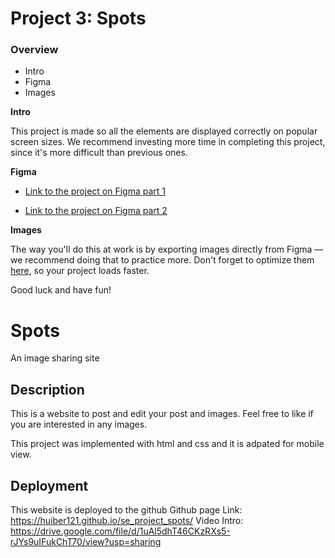 # Project 3: Spots

### Overview  

* Intro  
* Figma  
* Images  
  
**Intro**
  
This project is made so all the elements are displayed correctly on popular screen sizes. We recommend investing more time in completing this project, since it's more difficult than previous ones.  
  
**Figma**  
  
* [Link to the project on Figma part 1](https://www.figma.com/file/BBNm2bC3lj8QQMHlnqRsga/Sprint-3-Project-%E2%80%94-Spots?type=design&node-id=2%3A60&mode=design&t=afgNFybdorZO6cQo-1)

* [Link to the project on Figma part 2](https://www.figma.com/design/mXGZ6wZ4QPKx5KjpHX9QCV/Sprint-9-Project%3A-Spots?node-id=2601-356&t=QGuJF5mlnIc90ITc-0)
  
**Images**  
  
The way you'll do this at work is by exporting images directly from Figma — we recommend doing that to practice more. Don't forget to optimize them [here](https://tinypng.com/), so your project loads faster. 
  
Good luck and have fun!

# Spots

An image sharing site

## Description

This is a website to post and edit your post and images. Feel free to like if you are interested in any images.

This project was implemented with html and css and it is adpated for mobile view.

## Deployment

This website is deployed to the github
Github page Link: https://huiber121.github.io/se_project_spots/
Video Intro: https://drive.google.com/file/d/1uAl5dhT46CKzRXs5-rJYs9uIFukChT70/view?usp=sharing